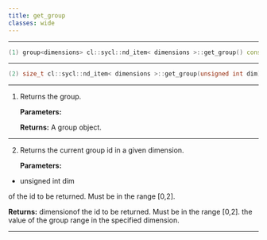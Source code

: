 ```yaml
---
title: get_group
classes: wide
---
```



---

```cpp
(1) group<dimensions> cl::sycl::nd_item< dimensions >::get_group() const
```

---

```cpp
(2) size_t cl::sycl::nd_item< dimensions >::get_group(unsigned int dim) const
```

---

1. Returns the group. 

   **Parameters:**

   **Returns:** A group object. 

---

2. Returns the current group id in a given dimension. 

   **Parameters:**

  * unsigned int dim

   of the id to be returned. Must be in the range [0,2]. 

   **Returns:** dimensionof the id to be returned. Must be in the range [0,2]. the value of the group range in the specified dimension. 

---

